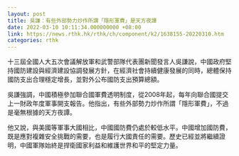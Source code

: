 ```yaml
---
layout: post
title: 吳謙：有些外部勢力炒作所謂「隱形軍費」是天方夜譚
date: 2022-03-10 10:11:34.000000000 +08:00
link: https://news.rthk.hk/rthk/ch/component/k2/1638155-20220310.htm
categories: rthk
---
```


十三屆全國人大五次會議解放軍和武警部隊代表團新聞發言人吳謙說，中國政府堅持國防建設與經濟建設協調發展方針，在經濟社會持續健康發展的同時，總體保持國防支出合理穩定增長，並對外公布國防支出預算總額。

吳謙強調，中國積極參加聯合國軍費透明制度，從2008年起，每年向聯合國提交上一財政年度軍事開支報告。他指出，有些外部勢力炒作所謂「隱形軍費」，不過是毫無根據的天方夜譚。

他又說，與美國等軍事大國相比，中國國防費仍處於較低水平。中國增加國防費，既是應對複雜安全挑戰的需要，也是履行大國責任的需要。歷史已經並將繼續證明，中國軍隊始終是捍衛國家利益和維護世界和平的堅定力量。
